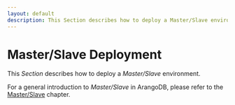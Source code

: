 ```yaml
---
layout: default
description: This Section describes how to deploy a Master/Slave environment
---
```

Master/Slave Deployment
=======================

This _Section_ describes how to deploy a _Master/Slave_ environment.

For a general introduction to _Master/Slave_ in ArangoDB, please refer to the
[Master/Slave](architecture-deployment-modes-master-slave.html) chapter.
